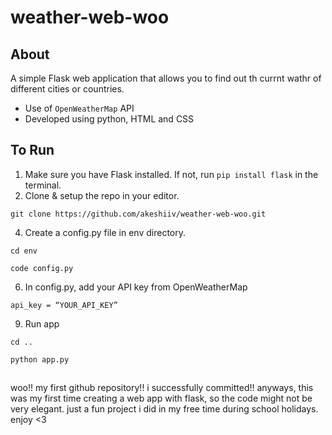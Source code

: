 # weather-web-woo
## About
A simple Flask web application that allows you to find out th currnt wathr of different cities or countries.  
-  Use of `OpenWeatherMap` API
-  Developed using python, HTML and CSS

## To Run
1.  Make sure you have Flask installed. If not, run `pip install flask` in the terminal.
2.  Clone & setup the repo in your editor.
```
git clone https://github.com/akeshiiv/weather-web-woo.git
```
4. Create a config.py file in env directory.
```
cd env
```
```
code config.py
```
6. In config.py, add your API key from OpenWeatherMap 
```
api_key = “YOUR_API_KEY”
```
9. Run app
```
cd ..
```
```
python app.py
```
##
woo!! my first github repository!! i successfully committed!! anyways, this was my first time creating a web app with flask, so the code might not be very elegant. just a fun project i did in my free time during school holidays. enjoy <3
